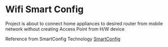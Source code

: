 # Wifi Smart Config
Project is about to connect home appliances to desired router from mobile network without creating Access Point from H/W device

Reference from SmartConfig Technology
[SmartConfig](https://docs.espressif.com/projects/esp-idf/en/latest/esp32/api-reference/network/esp_smartconfig.html)